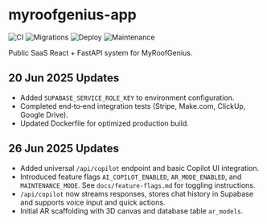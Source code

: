 # myroofgenius-app

![CI](https://img.shields.io/github/actions/workflow/status/mwwoodworth/myroofgenius-app/ci.yml?branch=main)&nbsp;![Migrations](https://img.shields.io/github/actions/workflow/status/mwwoodworth/myroofgenius-app/migrate.yml?branch=main)&nbsp;![Deploy](https://img.shields.io/github/actions/workflow/status/mwwoodworth/myroofgenius-app/deploy.yml?branch=main)&nbsp;![Maintenance](https://img.shields.io/github/actions/workflow/status/mwwoodworth/myroofgenius-app/maintenance.yml?branch=main)

Public SaaS React + FastAPI system for MyRoofGenius.

## 20 Jun 2025 Updates

- Added `SUPABASE_SERVICE_ROLE_KEY` to environment configuration.
- Completed end‑to‑end integration tests (Stripe, Make.com, ClickUp, Google Drive).
- Updated Dockerfile for optimized production build.

## 26 Jun 2025 Updates

- Added universal `/api/copilot` endpoint and basic Copilot UI integration.
- Introduced feature flags `AI_COPILOT_ENABLED`, `AR_MODE_ENABLED`, and `MAINTENANCE_MODE`.
  See `docs/feature-flags.md` for toggling instructions.
- `/api/copilot` now streams responses, stores chat history in Supabase and
  supports voice input and quick actions.
- Initial AR scaffolding with 3D canvas and database table `ar_models`.
